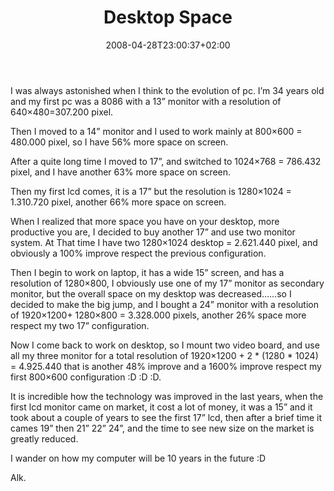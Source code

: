 ﻿---
title: "Desktop Space"
description: ""
date: 2008-04-28T23:00:37+02:00
draft: false
tags: [General]
categories: [General]
---
I was always astonished when I think to the evolution of pc. I’m 34 years old and my first pc was a 8086 with a 13” monitor with a resolution of 640×480=307.200 pixel.

Then I moved to a 14” monitor and I used to work mainly at 800×600 = 480.000 pixel, so I have 56% more space on screen.

After a quite long time I moved to 17”, and switched to 1024×768 = 786.432 pixel, and I have another 63% more space on screen.

Then my first lcd comes, it is a 17” but the resolution is 1280×1024 = 1.310.720 pixel, another 66% more space on screen.

When I realized that more space you have on your desktop, more productive you are, I decided to buy another 17” and use two monitor system. At That time I have two 1280×1024 desktop = 2.621.440 pixel, and obviously a 100% improve respect the previous configuration.

Then I begin to work on laptop, it has a wide 15” screen, and has a resolution of 1280×800, I obviously use one of my 17” monitor as secondary monitor, but the overall space on my desktop was decreased……so I decided to make the big jump, and I bought a 24” monitor with a resolution of 1920×1200+ 1280×800 = 3.328.000 pixels, another 26% space more respect my two 17” configuration.

Now I come back to work on desktop, so I mount two video board, and use all my three monitor for a total resolution of 1920×1200 + 2 \* (1280 \* 1024) = 4.925.440 that is another 48% improve and a 1600% improve respect my first 800×600 configuration :D :D :D.

It is incredible how the technology was improved in the last years, when the first lcd monitor came on market, it cost a lot of money, it was a 15” and it took about a couple of years to see the first 17” lcd, then after a brief time it cames 19” then 21” 22” 24”, and the time to see new size on the market is greatly reduced.

I wander on how my computer will be 10 years in the future :D

Alk.
